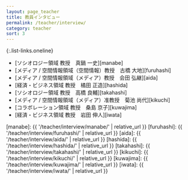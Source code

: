 ```yaml
---
layout: page_teacher
title: 教員インタビュー
permalink: /teacher/interview/
category: teacher
sort: 3
---
```


{:.list-links.oneline}
*   [ソシオロジー領域 教授　真鍋 一史][manabe]
*   [メディア / 空間情報領域（空間情報）教授　古橋 大地][furuhashi]
*   [メディア / 空間情報領域（メディア）教授　会田 弘継][aida]
*   [経済・ビジネス領域 教授　橘田 正造][hashida]
*   [ソシオロジー領域 教授　高橋 良輔][takahashi]
*   [メディア / 空間情報領域（メディア）准教授　菊池 尚代][kikuchi]
*   [コラボレーション領域 教授　桑島 京子][kuwajima]
*   [経済・ビジネス領域 教授　岩田 伸人][iwata]

[manabe]: {{ '/teacher/interview/manabe/' | relative_url }}
[furuhashi]: {{ '/teacher/interview/furuhashi/' | relative_url }}
[aida]: {{ '/teacher/interview/aida/' | relative_url }}
[hashida]: {{ '/teacher/interview/hashida/' | relative_url }}
[takahashi]: {{ '/teacher/interview/takahashi/' | relative_url }}
[kikuchi]: {{ '/teacher/interview/kikuchi/' | relative_url }}
[kuwajima]: {{ '/teacher/interview/kuwajima/' | relative_url }}
[iwata]: {{ '/teacher/interview/iwata/' | relative_url }}

